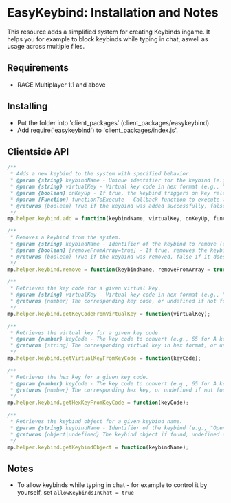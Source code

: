# EasyKeybind: Installation and Notes

This resource adds a simplified system for creating Keybinds ingame. It helps you for example to block keybinds while typing in chat, aswell as usage across multiple files.

## Requirements
* RAGE Multiplayer 1.1 and above

## Installing
* Put the folder into 'client_packages' (client_packages/easykeybind).
* Add require('easykeybind') to 'client_packages/index.js'.

## Clientside API
```js
/**
 * Adds a new keybind to the system with specified behavior.
 * @param {string} keybindName - Unique identifier for the keybind (e.g., "OpenMenu").
 * @param {string} virtualKey - Virtual key code in hex format (e.g., "0x41" for A key).
 * @param {boolean} onKeyUp - If true, the keybind triggers on key release; otherwise, on key press.
 * @param {Function} functionToExecute - Callback function to execute when the keybind is triggered.
 * @returns {boolean} True if the keybind was added successfully, false if it already exists or invalid.
 */
mp.helper.keybind.add = function(keybindName, virtualKey, onKeyUp, functionToExecute, holdKeyToExecute = false, holdKeyTime = 0, showHoldBar = false);

/**
 * Removes a keybind from the system.
 * @param {string} keybindName - Identifier of the keybind to remove (e.g., "OpenMenu").
 * @param {boolean} [removeFromArray=true] - If true, removes the keybind from the internal array.
 * @returns {boolean} True if the keybind was removed, false if it does not exist.
 */
mp.helper.keybind.remove = function(keybindName, removeFromArray = true);

/**
 * Retrieves the key code for a given virtual key.
 * @param {string} virtualKey - Virtual key code in hex format (e.g., "0x41" for A key).
 * @returns {number} The corresponding key code, or undefined if not found.
 */
mp.helper.keybind.getKeyCodeFromVirtualKey = function(virtualKey);

/**
 * Retrieves the virtual key for a given key code.
 * @param {number} keyCode - The key code to convert (e.g., 65 for A key).
 * @returns {string} The corresponding virtual key in hex format, or undefined if not found.
 */
mp.helper.keybind.getVirtualKeyFromKeyCode = function(keyCode);

/**
 * Retrieves the hex key for a given key code.
 * @param {number} keyCode - The key code to convert (e.g., 65 for A key).
 * @returns {number} The corresponding hex key, or undefined if not found.
 */
mp.helper.keybind.getHexKeyFromKeyCode = function(keyCode);

/**
 * Retrieves the keybind object for a given keybind name.
 * @param {string} keybindName - Identifier of the keybind (e.g., "OpenMenu").
 * @returns {object|undefined} The keybind object if found, undefined otherwise.
 */
mp.helper.keybind.getKeybindObject = function(keybindName);
```

## Notes
* To allow keybinds while typing in chat - for example to control it by yourself, set `allowKeybindsInChat = true`
